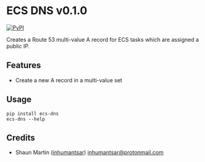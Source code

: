 # ECS DNS v0.1.0

[![PyPI](https://img.shields.io/pypi/v/ecs-dns}.svg)](https://pypi.python.org/pypi/ecs-dns)

Creates a Route 53 multi-value A record for ECS tasks which are assigned a public IP.

## Features

* Create a new A record in a multi-value set

## Usage

    pip install ecs-dns
    ecs-dns --help

## Credits

* Shaun Martin ([inhumantsar](https://github.com/inhumantsar)) [inhumantsar@protonmail.com](mailto:inhumantsar@protonmail.com)
